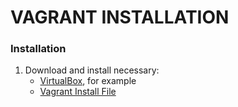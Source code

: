 
# VAGRANT INSTALLATION
                
### Installation

1. Download and install necessary:
   - [VirtualBox](https://www.virtualbox.org/), for example
   - [Vagrant Install File](https://www.vagrantup.com/downloads.html)



  
  
